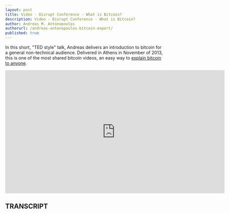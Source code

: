 ```yaml
---
layout: post
title: Video - Disrupt Conference - What is Bitcoin?
description: Video - Disrupt Conference - What is Bitcoin?
author: Andreas M. Antonopoulos
authorurl: /andreas-antonopoulos-bitcoin-expert/
published: true
---
```


<p>In this short, "TED style" talk, Andreas delivers an introduction to bitcoin for a general non-technical audience. Delivered in Athens in November of 2013, this is one of the most shared bitcoin videos, an easy way to <a href="/mimble-wimble-andrew-poelstra/">explain bitcoin to anyone</a>.</p>

<center><iframe width="700" height="394" src="https://www.youtube.com/embed/LA9A1RyXv9s?list=PLPQwGV1aLnTthcG265_FYSaV24hFScvC0" frameborder="0" allowfullscreen></iframe></center>

<h2>TRANSCRIPT</h2>
